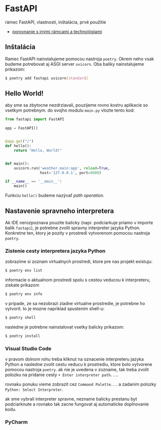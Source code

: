 # FastAPI

rámec FastAPI, vlastnosti, inštalácia, prvé použitie

* [porovnanie s inými rámcami a technológiami](https://www.techempower.com/benchmarks/#section=data-r20&hw=ph&test=query&l=v2p4an-db&a=2)


## Inštalácia

Ramec FastAPI nainstalujeme pomocou nastroja `poetry`. Okrem neho vsak budeme potrebovat aj ASGI server `uvicorn`. Oba baliky nainstalujeme prikazom:

```bash
$ poetry add fastapi uvicorn[standard]
```


## Hello World!

aby sme sa zbytocne nezdrziavali, pouzijeme rovno kostru aplikacie so vsetkym potrebnym. do svojho modulu `main.py` 
vlozte tento kod:

```python
from fastapi import FastAPI

app = FastAPI()


@app.get("/")
def hello():
    return "Hello, World!"


def main():
    uvicorn.run('weather.main:app', reload=True,
                host='127.0.0.1', port=8000)

if __name__ == '__main__':
    main()
```

Funkciu `hello()` budeme nazývať _path operation_.


## Nastavenie spravneho interpretera

Ak IDE nerozpoznava pouzite balicky (napr. podciarkuje priamo v importe balik `fastapi`), je potrebne zvolit spravny interpreter jazyka Python. Konkretne ten, ktory je pozity v prostredi vytvorenom pomocou nastroja `poetry`.


### Zistenie cesty interpretera jazyka Python

zobrazime si zoznam virtualnych prostredi, ktore pre nas projekt existuju:

```bash
$ poetry env list
```

informacie o aktualnom prostredi spolu s cestou veducou k interpreteru, ziskate prikazom

```bash
$ poetry env info
```

v pripade, ze sa nezobrazi ziadne virtualne prostredie, je potrebne ho vytvorit. to je mozne napriklad spustenim shell-u:

```bash
$ poetry shell
```

nasledne je potrebne nainstalovat vsetky balicky prikazom:

```bash
$ poetry install
```


### Visual Studio Code

v pravom dolnom rohu treba kliknut na oznacenie interpreteru jazyka Python a nasledne zvolit cestu veducu k prostrediu, ktore bolo vytvorene pomocou nastroja `poetry`. ak nie je uvedena v zozname, tak treba zvolit polozku na pridanie cesty `+ Enter interpreter path...`.

rovnaku ponuku vieme zobrazit cez `Command Palette...` a zadanim polozky `Python: Select Interpreter`.

ak sme vybrali interpreter spravne, nezname balicky prestanu byt podciarknute a rovnako tak zacne fungovat aj automaticke doplnovanie kodu.


### PyCharm

<!--
#### Python Project Interpreter Update

Aktualne sa bude PyCharm stazovat na to, ze nepozna jednotlive moduly, ktore pouzivame a vela veci v nasom kode bude podciarknutych cervenou farbou. to je preto, ze o virtualne prostredie sa momentalne stara `poetry` a _PyCharm_ o tom nevie. aktualizujeme teda nastavenia interpretra:

1. otvorime `File` > `Settings`
2. v dialogovom okne nasledne `Project: fishare` > `Python Interpreter`
3. pri polozke interpretera klikneme na zubate koliesko a klikneme na polozku `Add...`
4. zo zoznamu vlavo najprv vyberieme `Poetry Environment` a zo zoznamu `Existing environment` vyberieme interpreter nasho projektu


#### Nastavenie spustania projektu v Pycharm-e

mame v podstate dva sposoby:

1. staci pravym tlacidlom mysi kliknut na modul `main.py` a spustit ho. tym sa vytvori spustac sam. toto je pouzitelne v pripade jednomodulovych projektov. nas bude komplexnejsi, takze toto robit nebudeme.

2. vytvorit samostatnu konfiguraciu pre spustenie projektu cez polozku `Edit Configuration`:

    * module name - `fishare.main`
    * interpereter - poetry set
    * nastavit workdir na korenovy priecinok projektu
-->
